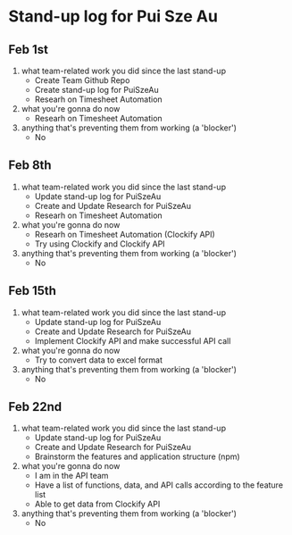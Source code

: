 # Stand-up log for Pui Sze Au

## Feb 1st
1. what team-related work you did since the last stand-up
    - Create Team Github Repo
    - Create stand-up log for PuiSzeAu
    - Researh on Timesheet Automation
2. what you're gonna do now
    - Researh on Timesheet Automation
3. anything that's preventing them from working (a 'blocker')
    - No

## Feb 8th
1. what team-related work you did since the last stand-up
    - Update stand-up log for PuiSzeAu
    - Create and Update Research for PuiSzeAu
    - Researh on Timesheet Automation
2. what you're gonna do now
    - Researh on Timesheet Automation (Clockify API)
    - Try using Clockify and Clockify API
3. anything that's preventing them from working (a 'blocker')
    - No

## Feb 15th
1. what team-related work you did since the last stand-up
    - Update stand-up log for PuiSzeAu
    - Create and Update Research for PuiSzeAu
    - Implement Clockify API and make successful API call
2. what you're gonna do now
    - Try to convert data to excel format
3. anything that's preventing them from working (a 'blocker')
    - No

## Feb 22nd
1. what team-related work you did since the last stand-up
    - Update stand-up log for PuiSzeAu
    - Create and Update Research for PuiSzeAu
    - Brainstorm the features and application structure (npm)
2. what you're gonna do now
    - I am in the API team
    - Have a list of functions, data, and API calls according to the feature list
    - Able to get data from Clockify API
3. anything that's preventing them from working (a 'blocker')
    - No